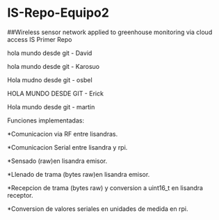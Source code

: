 # IS-Repo-Equipo2
##Wireless sensor network applied to greenhouse monitoring via cloud access
IS Primer Repo

hola mundo desde git - David

hola mundo desde git - Karosuo

Hola mudno desde git - osbel

HOLA MUNDO DESDE GIT - Erick

Hola mundo desde git - martin

Funciones implementadas:

*Comunicacion via RF entre lisandras.


*Comunicacion Serial entre lisandra y rpi.

*Sensado (raw)en lisandra emisor.

*Llenado de trama (bytes raw)en lisandra emisor.

*Recepcion de trama (bytes raw) y conversion a uint16_t en lisandra receptor.

*Conversion de valores seriales en unidades de medida en rpi.
